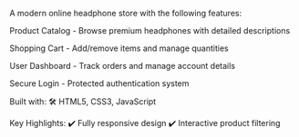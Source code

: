 A modern online headphone store with the following features:

Product Catalog - Browse premium headphones with detailed descriptions

Shopping Cart - Add/remove items and manage quantities

User Dashboard - Track orders and manage account details

Secure Login - Protected authentication system

Built with:
🛠 HTML5, CSS3, JavaScript

Key Highlights:
✔️ Fully responsive design
✔️ Interactive product filtering
